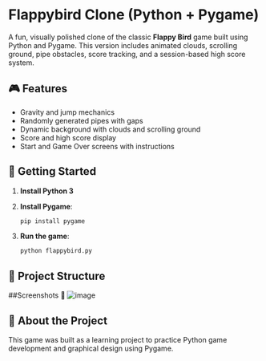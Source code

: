 # Flappybird Clone (Python + Pygame)

A fun, visually polished clone of the classic **Flappy Bird** game built using Python and Pygame. This version includes animated clouds, scrolling ground, pipe obstacles, score tracking, and a session-based high score system.

## 🎮 Features

- Gravity and jump mechanics  
- Randomly generated pipes with gaps  
- Dynamic background with clouds and scrolling ground  
- Score and high score display  
- Start and Game Over screens with instructions  

## 🚀 Getting Started

1. **Install Python 3**

2. **Install Pygame**:  
    ```bash
    pip install pygame
    

3. **Run the game**:  
    ```bash
    python flappybird.py
    

## 📁 Project Structure

##Screenshots 📸
![image](https://github.com/user-attachments/assets/1aeca050-e877-44f5-91c8-b9b8e0ecbf29)


## 🧠 About the Project

This game was built as a learning project to practice Python game development and graphical design using Pygame.


